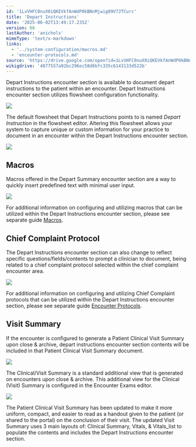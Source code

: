 ```yaml
---
id: '1LvVHFC0nuX0iQKEVkfAnWdP0kBNnMjwig09V7JTCurc'
title: 'Depart Instructions'
date: '2025-06-02T13:49:17.235Z'
version: 66
lastAuthor: 'anichols'
mimeType: 'text/x-markdown'
links:
  - '../system-configuration/macros.md'
  - 'encounter-protocols.md'
source: 'https://drive.google.com/open?id=1LvVHFC0nuX0iQKEVkfAnWdP0kBNnMjwig09V7JTCurc'
wikigdrive: '4877557a92bc296ec58d6bfc335c6143133d522b'
---
```

Depart Instructions encounter section is available to document depart instructions to the patient within an encounter.  Depart Instructions encounter section utilizes flowsheet configuration functionality.

![](../depart-instructions.assets/c7639ef9663bbc1ab0452b2c26f288f9.png)

The default flowsheet that Depart Instructions points to is named *Depart Instruction* in the flowsheet editor. Altering this flowsheet allows your system to capture unique or custom information for your practice to document in an encounter within the Depart Instructions encounter section.

![](../depart-instructions.assets/5578ef5278bbd720f5dff02fdc4cf88d.png)

## Macros

Macros offered in the Depart Summary encounter section are a way to quickly insert predefined text with minimal user input.

![](../depart-instructions.assets/4dc65dc384b5f7ea406311fcf41f0859.png)

For additional information on configuring and utilizing macros that can be utilized within the Depart Instructions encounter section, please see separate guide [Macros](../system-configuration/macros.md#properties-of-a-macro).

## Chief Complaint Protocol

The Depart Instructions encounter section can also change to reflect specific questions/fields/contents to prompt a clinician to document, being related to a chief complaint protocol selected within the chief complaint encounter area.

![](../depart-instructions.assets/021f9539b47a2524260a87b6a7e102b2.png)

For additional information on configuring and utilizing Chief Complaint protocols that can be utilized within the Depart Instructions encounter section, please see separate guide [Encounter Protocols](encounter-protocols.md).

## Visit Summary

If the encounter is configured to generate a Patient Clinical Visit Summary upon close & archive, depart instructions encounter section contents will be included in that Patient Clinical Visit Summary document.

![](../depart-instructions.assets/0ff06ef3dcbd26a0d19ed0e8197f58cc.png)

The Clinical/Visit Summary is a standard additional view that is generated on encounters upon close & archive. This additional view for the Clinical (Visit) Summary is configured in the Encounter Exams editor.

![](../depart-instructions.assets/49e4805a68b7a8755f51dd0c83b47f01.png)

The Patient Clinical Visit Summary has been updated to make it more uniform, compact, and easier to read as a handout given to the patient (or shared to the portal) on the conclusion of their visit. The updated Visit Summary uses 3 main layouts of: Clinical Summary, Vitals, & Vitals_list to populate the contents and includes the Depart Instructions encounter section.
